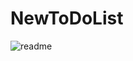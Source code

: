 # NewToDoList


![readme](https://github.com/Direchan/NewToDoList/assets/100069134/c23565e5-f20b-4083-9734-397c3c1852c4)
